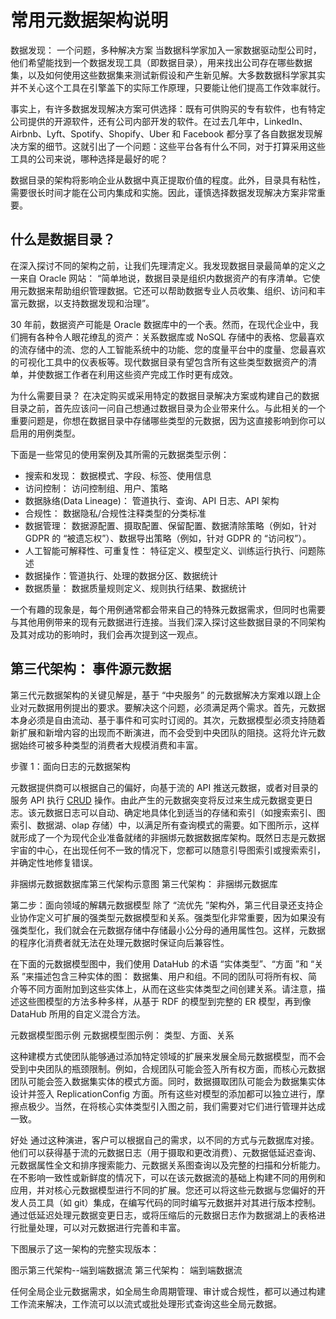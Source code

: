 
# 常用元数据架构说明

数据发现： 一个问题，多种解决方案 
当数据科学家加入一家数据驱动型公司时，他们希望能找到一个数据发现工具（即数据目录），用来找出公司存在哪些数据集，以及如何使用这些数据集来测试新假设和产生新见解。大多数数据科学家其实并不关心这个工具在引擎盖下的实际工作原理，只要能让他们提高工作效率就行。

事实上，有许多数据发现解决方案可供选择：既有可供购买的专有软件，也有特定公司提供的开源软件，还有公司内部开发的软件。在过去几年中，LinkedIn、Airbnb、Lyft、Spotify、Shopify、Uber 和 Facebook 都分享了各自数据发现解决方案的细节。这就引出了一个问题：这些平台各有什么不同，对于打算采用这些工具的公司来说，哪种选择是最好的呢？

数据目录的架构将影响企业从数据中真正提取价值的程度。此外，目录具有粘性，需要很长时间才能在公司内集成和实施。因此，谨慎选择数据发现解决方案非常重要。

## 什么是数据目录？

在深入探讨不同的架构之前，让我们先理清定义。我发现数据目录最简单的定义之一来自 Oracle 网站： “简单地说，数据目录是组织内数据资产的有序清单。它使用元数据来帮助组织管理数据。它还可以帮助数据专业人员收集、组织、访问和丰富元数据，以支持数据发现和治理”。

30 年前，数据资产可能是 Oracle 数据库中的一个表。然而，在现代企业中，我们拥有各种令人眼花缭乱的资产：关系数据库或 NoSQL 存储中的表格、您最喜欢的流存储中的流、您的人工智能系统中的功能、您的度量平台中的度量、您最喜欢的可视化工具中的仪表板等。现代数据目录有望包含所有这些类型数据资产的清单，并使数据工作者在利用这些资产完成工作时更有成效。

为什么需要目录？
在决定购买或采用特定的数据目录解决方案或构建自己的数据目录之前，首先应该问一问自己想通过数据目录为企业带来什么。与此相关的一个重要问题是，你想在数据目录中存储哪些类型的元数据，因为这直接影响到你可以启用的用例类型。

下面是一些常见的使用案例及其所需的元数据类型示例： 

- 搜索和发现： 数据模式、字段、标签、使用信息
- 访问控制： 访问控制组、用户、策略
- 数据脉络(Data Lineage)： 管道执行、查询、API 日志、API 架构
- 合规性： 数据隐私/合规性注释类型的分类标准
- 数据管理： 数据源配置、摄取配置、保留配置、数据清除策略（例如，针对 GDPR 的 “被遗忘权”）、数据导出策略（例如，针对 GDPR 的 “访问权”）。
- 人工智能可解释性、可重复性： 特征定义、模型定义、训练运行执行、问题陈述
- 数据操作：管道执行、处理的数据分区、数据统计
- 数据质量： 数据质量规则定义、规则执行结果、数据统计

一个有趣的现象是，每个用例通常都会带来自己的特殊元数据需求，但同时也需要与其他用例带来的现有元数据进行连接。当我们深入探讨这些数据目录的不同架构及其对成功的影响时，我们会再次提到这一观点。

## 第三代架构： 事件源元数据

第三代元数据架构的关键见解是，基于 “中央服务” 的元数据解决方案难以跟上企业对元数据用例提出的要求。要解决这个问题，必须满足两个需求。首先，元数据本身必须是自由流动、基于事件和可实时订阅的。其次，元数据模型必须支持随着新扩展和新增内容的出现而不断演进，而不会受到中央团队的阻挠。这将允许元数据始终可被多种类型的消费者大规模消费和丰富。

步骤 1：面向日志的元数据架构

元数据提供商可以根据自己的偏好，向基于流的 API 推送元数据，或者对目录的服务 API 执行 [CRUD](https://en.wikipedia.org/wiki/Create,_read,_update_and_delete) 操作。由此产生的元数据突变将反过来生成元数据变更日志。该元数据日志可以自动、确定地具体化到适当的存储和索引（如搜索索引、图索引、数据湖、olap 存储）中，以满足所有查询模式的需要。如下图所示，这样就形成了一个为现代企业准备就绪的非捆绑元数据数据库架构。既然日志是元数据宇宙的中心，在出现任何不一致的情况下，您都可以随意引导图索引或搜索索引，并确定性地修复错误。

非捆绑元数据数据库第三代架构示意图
第三代架构： 非捆绑元数据库

第二步：面向领域的解耦元数据模型
除了 “流优先 ”架构外，第三代目录还支持企业协作定义可扩展的强类型元数据模型和关系。强类型化非常重要，因为如果没有强类型化，我们就会在元数据存储中存储最小公分母的通用属性包。这样，元数据的程序化消费者就无法在处理元数据时保证向后兼容性。

在下面的元数据模型图中，我们使用 DataHub 的术语 “实体类型”、“方面 ”和 “关系 ”来描述包含三种实体的图： 数据集、用户和组。不同的团队可将所有权、简介等不同方面附加到这些实体上，从而在这些实体类型之间创建关系。请注意，描述这些图模型的方法多种多样，从基于 RDF 的模型到完整的 ER 模型，再到像 DataHub 所用的自定义混合方法。

元数据模型图示例
元数据模型图示例： 类型、方面、关系

这种建模方式使团队能够通过添加特定领域的扩展来发展全局元数据模型，而不会受到中央团队的瓶颈限制。例如，合规团队可能会签入所有权方面，而核心元数据团队可能会签入数据集实体的模式方面。同时，数据摄取团队可能会为数据集实体设计并签入 ReplicationConfig 方面。所有这些对模型的添加都可以独立进行，摩擦点极少。当然，在将核心实体类型引入图之前，我们需要对它们进行管理并达成一致。

好处
通过这种演进，客户可以根据自己的需求，以不同的方式与元数据库对接。他们可以获得基于流的元数据日志（用于摄取和更改消费）、元数据低延迟查询、元数据属性全文和排序搜索能力、元数据关系图查询以及完整的扫描和分析能力。在不影响一致性或新鲜度的情况下，可以在该元数据流的基础上构建不同的用例和应用，并对核心元数据模型进行不同的扩展。您还可以将这些元数据与您偏好的开发人员工具（如 git）集成，在编写代码的同时编写元数据并对其进行版本控制。通过低延迟处理元数据变更日志，或将压缩后的元数据日志作为数据湖上的表格进行批量处理，可以对元数据进行完善和丰富。

下图展示了这一架构的完整实现版本：

图示第三代架构--端到端数据流
第三代架构： 端到端数据流

任何全局企业元数据需求，如全局生命周期管理、审计或合规性，都可以通过构建工作流来解决，工作流可以以流式或批处理形式查询这些全局元数据。
